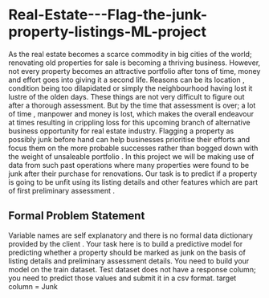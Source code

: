 # Real-Estate---Flag-the-junk-property-listings-ML-project

As the real estate becomes a scarce commodity in big cities of the world; renovating old
properties for sale is becoming a thriving business. However, not every property becomes an
attractive portfolio after tons of time, money and effort goes into giving it a second life.
Reasons can be its location , condition being too dilapidated or simply the neighbourhood having
lost it lustre of the olden days. These things are not very difficult to figure out after a thorough
assessment. But by the time that assessment is over; a lot of time , manpower and money is lost,
which makes the overall endeavour at times resulting in crippling loss for this upcoming branch
of alternative business opportunity for real estate industry.
Flagging a property as possibly junk before hand can help businesses prioritise their efforts and
focus them on the more probable successes rather than bogged down with the weight of
unsaleable portfolio .
In this project we will be making use of data from such past operations where many properties
were found to be junk after their purchase for renovations. Our task is to predict if a property is
going to be unfit using its listing details and other features which are part of first preliminary
assessment .

## Formal Problem Statement
Variable names are self explanatory and there is no formal data dictionary provided by the client .
Your task here is to build a predictive model for predicting whether a property should be marked
as junk on the basis of listing details and preliminary assessment details. You need to build your
model on the train dataset. Test dataset does not have a response column; you need to
predict those values and submit it in a csv format.
target column = Junk
